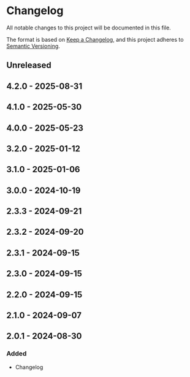 # Changelog

All notable changes to this project will be documented in this file.

The format is based on [Keep a Changelog](https://keepachangelog.com/en/1.0.0/),
and this project adheres to [Semantic Versioning](https://semver.org/spec/v2.0.0.html).

## Unreleased

## 4.2.0 - 2025-08-31

## 4.1.0 - 2025-05-30

## 4.0.0 - 2025-05-23

## 3.2.0 - 2025-01-12

## 3.1.0 - 2025-01-06

## 3.0.0 - 2024-10-19

## 2.3.3 - 2024-09-21

## 2.3.2 - 2024-09-20

## 2.3.1 - 2024-09-15

## 2.3.0 - 2024-09-15

## 2.2.0 - 2024-09-15

## 2.1.0 - 2024-09-07

## 2.0.1 - 2024-08-30
### Added
- Changelog
